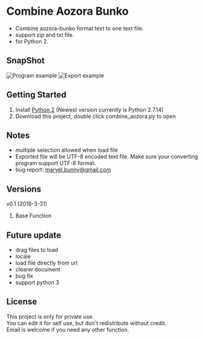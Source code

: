 # Combine Aozora Bunko

* Combine aozora-bunko format text to one text file.
* support zip and txt file.
* for Python 2.

## SnapShot

![Program example](https://drive.google.com/uc?id=1nqOOCttmDCpHBhU8XN5GvxSVlXL_dSYp "SnapShot 1")
![Export example](https://drive.google.com/uc?id=17_6PO3jb5UsRIkgU4yO4LbIs_q6KTjvV "SnapShot 2")

## Getting Started

1. Install [Python 2](https://www.python.org/) (Newest version currently is Python 2.7.14)
2. Download this project, double click combine_aozora.py to open

## Notes

* multiple selection allowed when load file
* Exported file will be UTF-8 encoded text file. Make sure your converting program support UTF-8 format.
* bug report: marvel.bunny@gmail.com

## Versions

v0.1 (2018-3-31)
1. Base Function

## Future update

* drag files to load
* locale
* load file directly from url
* clearer document
* bug fix
* support python 3

## License

This project is only for private use. \
You can edit it for self use, but don't redistribute without credit. \
Email is welcome if you need any other function.
